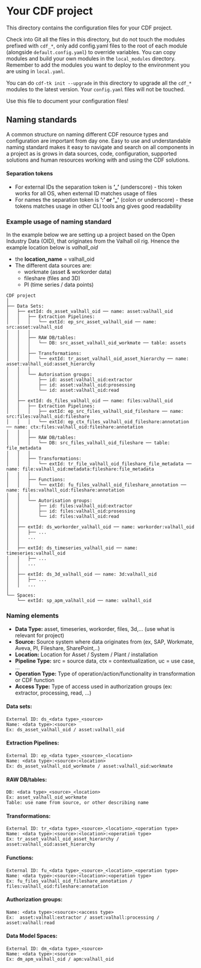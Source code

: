 # Your CDF project

This directory contains the configuration files for your CDF project.

Check into Git all the files in this directory, but do not touch the modules
prefixed with `cdf_*`, only add config.yaml files to the root of each module
(alongside `default.config.yaml`) to override variables.  You can copy modules
and build your own modules in the `local_modules` directory. Remember to add the modules
you want to deploy to the environment you are using in `local.yaml`.

You can do `cdf-tk init --upgrade` in this directory to upgrade all the `cdf_*` modules to the
latest version. Your `config.yaml` files will not be touched.

Use this file to document your configuration files!

## Naming standards

A common structure on naming different CDF resource types and configuration are important from day one. Easy to use and understandable naming standard makes it easy to navigate and search on all components in a project as is grows in data sources, code, configuration, supported solutions and human resources working with and using the CDF solutions.

#### Separation tokens

* For external IDs the separation token is **’_’**  (underscore)  - this token works for all OS, when external ID matches usage of files
* For names the separation token is **’:’ or '_'**  (colon or underscore)  - these tokens matches usage in other CLI tools ang gives good readability

### Example usage of naming standard

In the example below we are setting up a project  based on the Open Industry Data (OID), that originates from the Valhall oil rig. Hnence the example location below is *valhall_oid*

* the **location_name** = valhall_oid
* The different data sources are:
  * workmate (asset & workorder data)
  * fileshare (files and 3D)
  * PI (time series / data points)

```
CDF project
│
├── Data Sets:
│   ├── extId: ds_asset_valhall_oid ── name: asset:valhall_oid
│   │   ├── Extraction Pipelines:
│   │   │   └── extId: ep_src_asset_valhall_oid ── name: src:asset:valhall_oid
│   │   │
│   │   ├── RAW DB/tables:
│   │   │   └── DB: src_asset_valhall_oid_workmate ── table: assets
│   │   │
│   │   ├── Transformations:
│   │   │   └── extId: tr_asset_valhall_oid_asset_hierarchy ── name: asset:valhall_oid:asset_hierarchy
│   │   │
│   │   └── Autorisation groups:
│   │       ├── id: asset:valhall_oid:extractor
│   │       ├── id: asset:valhall_oid:prosessing
│   │       └── id: asset:valhall_oid:read
│   │ 
│   ├── extId: ds_files_valhall_oid ── name: files:valhall_oid
│   │   ├── Extraction Pipelines:
│   │   │   ├── extId: ep_src_files_valhall_oid_fileshare ── name: src:files:valhall_oid:fileshare
│   │   │   └── extId: ep_ctx_files_valhall_oid_fileshare:annotation ── name: ctx:files:valhall_oid:fileshare:annotation
│   │   │
│   │   ├── RAW DB/tables:
│   │   │   └── DB: src_files_valhall_oid_fileshare ── table: file_metadata
│   │   │
│   │   ├── Transformations:
│   │   │   └── extId: tr_file_valhall_oid_fileshare_file_metadata ── name: file:valhall_oid:metadata:fileshare:file_metadata
│   │   │
│   │   ├── Functions:
│   │   │   └── extId: fu_files_valhall_oid_fileshare_annotation ── name: files:valhall_oid:fileshare:annotation
│   │   │
│   │   └── Autorisation groups:
│   │       ├── id: files:valhall_oid:extractor
│   │       ├── id: files:valhall_oid:prosessing
│   │       └── id: files:valhall_oid:read
│   │ 
│   ├── extId: ds_workorder_valhall_oid ── name: workorder:valhall_oid
│   │   ├── ...
│   │   ...
│   │
│   ├── extId: ds_timeseries_valhall_oid ── name: timeseries:valhall_oid
│   │   ├── ...
│   │   ... 
│   │
│   ├── extId: ds_3d_valhall_oid ── name: 3d:valhall_oid
│   │   ├── ...
│   │   ... 
│ 
└── Spaces:
    └── extId: sp_apm_valhall_oid ── name: valhall_oid
```


### Naming elements

* **Data Type:**  asset, timeseries, workorder, files, 3d,... (use what is relevant for project)
* **Source:**  Source system where data originates from (ex, SAP, Workmate, Aveva, PI, Fileshare, SharePoint,..)
* **Location:** Location for Asset / System / Plant / installation 
* **Pipeline Type:**  src = source data, ctx = contextualization, uc = use case, ...
* **Operation Type:** Type of operation/action/functionality in transformation or CDF function
* **Access Type:** Type of access used in authorization groups (ex: extractor, processing, read, ...)

#### Data sets:
```
External ID: ds_<data type>_<source>
Name: <data type>:<source>
Ex: ds_asset_valhall_oid / asset:valhall_oid 
```

#### Extraction Pipelines:
```
External ID: ep_<data type>_<source>_<location>
Name: <data type>:<source>:<location>
Ex: ds_asset_valhall_oid_workmate / asset:valhall_oid:workmate 
```

#### RAW DB/tables:
```
DB: <data type>_<source>_<location>
Ex: asset_valhall_oid_workmate
Table: use name from source, or other describing name 
```

#### Transformations:
```
External ID: tr_<data type>_<source>_<location>_<operation type>
Name: <data type>:<source>:<location>:<operation type>
Ex: tr_asset_valhall_oid_asset_hierarchy / asset:valhall_oid:asset_hierarchy 
```

#### Functions:
```
External ID: fu_<data type>_<source>_<location>_<operation type>
Name: <data type>:<source>:<location>:<operation type>
Ex: fu_files_valhall_oid_fileshare_annotation / files:valhall_oid:fileshare:annotation
```

#### Authorization groups:
```
Name: <data type>:<source>:<access type>
Ex:  asset:valhall:extractor / asset:valhall:processing / asset:valhall:read  
```

#### Data Model Spaces:
```
External ID: dm_<data type>_<source>
Name: <data type>:<source>
Ex: dm_apm_valhall_oid / apm:valhall_oid 
```



